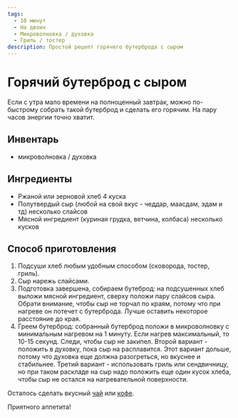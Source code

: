 ```yaml
---
tags:
  - 10 минут
  - На двоих
  - Микроволновка / духовка
  - Гриль / тостер
description: Простой рецепт горячего бутерброда с сыром
---
```

# Горячий бутерброд с сыром

Если с утра мало времени на полноценный завтрак, можно по-быстрому собрать такой бутерброд и сделать его горячим. На пару часов энергии точно хватит.

## Инвентарь

- микроволновка / духовка

## Ингредиенты

- Ржаной или зерновой хлеб 4 куска
- Полутвердый сыр (любой на свой вкус - чеддар, маасдам, эдам и тд) несколько слайсов
- Мясной ингредиент (куриная грудка, ветчина, колбаса) несколько кусков

## Способ приготовления

1. Подсуши хлеб любым удобным способом (сковорода, тостер, гриль).
1. Сыр нарежь слайсами.
1. Подготовка завершена, собираем бутеброд: на подсушенных хлеб выложи мясной ингредиент, сверху положи пару слайсов сыра. Обрати внимание, чтобы сыр не торчал по краям, потому что при нагреве он потечет с бутерброда. Лучше оставить некоторое расстояние до края.
1. Греем бутерброд: собранный бутерброд положи в микроволновку с минимальным нагревом на 1 минуту. Если нагрев максимальный, то 10-15 секунд. Следи, чтобы сыр не закипел. Второй вариант - положить в духовку, пока сыр на расплавится. Этот вариант дольше, потому что духовка еще должна разогреться, но вкуснее и стабильнее. Третий вариант - использовать гриль или сендвичницу, но при таком раскладе на сыр надо положить еще один кусок хлеба, чтобы сыр не остался на нагревательной поверхности.

Осталось сделать вкусный [чай](../drinks/tea.md) или [кофе](../drinks/coffee.md).

Приятного аппетита!